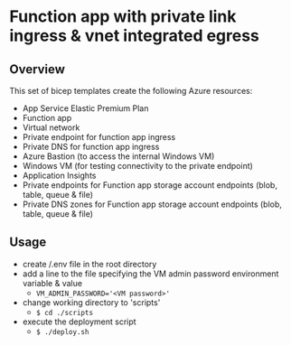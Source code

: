 # Function app with private link ingress & vnet integrated egress
## Overview
This set of bicep templates create the following Azure resources:
- App Service Elastic Premium Plan
- Function app
- Virtual network
- Private endpoint for function app ingress
- Private DNS for function app ingress
- Azure Bastion (to access the internal Windows VM)
- Windows VM (for testing connectivity to the private endpoint)
- Application Insights
- Private endpoints for Function app storage account endpoints (blob, table, queue & file)
- Private DNS zones for Function app storage account endpoints (blob, table, queue & file)

## Usage
- create /.env file in the root directory
- add a line to the file specifying the VM admin password environment variable & value
  - `VM_ADMIN_PASSWORD='<VM password>'`
- change working directory to 'scripts'
  - `$ cd ./scripts`
- execute the deployment script 
  - `$ ./deploy.sh`